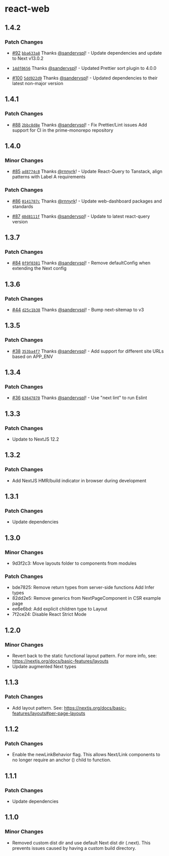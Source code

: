 # react-web

## 1.4.2

### Patch Changes

- [#92](https://github.com/LabelA/prime-monorepo/pull/92) [`bba633a8`](https://github.com/LabelA/prime-monorepo/commit/bba633a8b24fb49d1d0868093c55f76f049e55f4) Thanks [@sandervspl](https://github.com/sandervspl)! - Update dependencies and update to Next v13.0.2

- [`14df0656`](https://github.com/LabelA/prime-monorepo/commit/14df0656da5bcabb4fb02444768f55abb4ff8ae1) Thanks [@sandervspl](https://github.com/sandervspl)! - Updated Prettier sort plugin to 4.0.0

- [#100](https://github.com/LabelA/prime-monorepo/pull/100) [`5dd922d9`](https://github.com/LabelA/prime-monorepo/commit/5dd922d9971f0940ca077e9c48838a2fc8a9a495) Thanks [@sandervspl](https://github.com/sandervspl)! - Updated dependencies to their latest non-major version

## 1.4.1

### Patch Changes

- [#88](https://github.com/LabelA/prime-monorepo/pull/88) [`2bbc8d8e`](https://github.com/LabelA/prime-monorepo/commit/2bbc8d8e492016b9b18513992a399e7d1c345c75) Thanks [@sandervspl](https://github.com/sandervspl)! - Fix Prettier/Lint issues
  Add support for CI in the prime-monorepo repository

## 1.4.0

### Minor Changes

- [#85](https://github.com/LabelA/prime-monorepo/pull/85) [`ad8774c8`](https://github.com/LabelA/prime-monorepo/commit/ad8774c8f945df5c64808428c0f320161a9e8d74) Thanks [@rnnyrk](https://github.com/rnnyrk)! - Update React-Query to Tanstack, align patterns with Label A requirements

### Patch Changes

- [#86](https://github.com/LabelA/prime-monorepo/pull/86) [`0141787c`](https://github.com/LabelA/prime-monorepo/commit/0141787cc87ee86a2ab9de2e5468df10cd26dc9a) Thanks [@rnnyrk](https://github.com/rnnyrk)! - Update web-dashboard packages and standards

- [#87](https://github.com/LabelA/prime-monorepo/pull/87) [`40d8111f`](https://github.com/LabelA/prime-monorepo/commit/40d8111fbd4253e4b6c1d3d14485ae4b9251f8c4) Thanks [@sandervspl](https://github.com/sandervspl)! - Update to latest react-query version

## 1.3.7

### Patch Changes

- [#84](https://github.com/LabelA/prime-monorepo/pull/84) [`0f9f0381`](https://github.com/LabelA/prime-monorepo/commit/0f9f0381d7148c34850fc7decbde3224925b6c97) Thanks [@sandervspl](https://github.com/sandervspl)! - Remove defaultConfig when extending the Next config

## 1.3.6

### Patch Changes

- [#44](https://github.com/LabelA/prime-monorepo/pull/44) [`d25c1b38`](https://github.com/LabelA/prime-monorepo/commit/d25c1b38018565ce9a51c49ef85efdf06dd9b5a6) Thanks [@sandervspl](https://github.com/sandervspl)! - Bump next-sitemap to v3

## 1.3.5

### Patch Changes

- [#38](https://github.com/LabelA/prime-monorepo/pull/38) [`353ba4f7`](https://github.com/LabelA/prime-monorepo/commit/353ba4f74b57b34f72dc6b1d34311c8e1b86a5a7) Thanks [@sandervspl](https://github.com/sandervspl)! - Add support for different site URLs based on APP_ENV

## 1.3.4

### Patch Changes

- [#36](https://github.com/LabelA/prime-monorepo/pull/36) [`63647870`](https://github.com/LabelA/prime-monorepo/commit/63647870ddc6e3db9618d7cf60c8f46c1253c9ad) Thanks [@sandervspl](https://github.com/sandervspl)! - Use "next lint" to run Eslint

## 1.3.3

### Patch Changes

- Update to NextJS 12.2

## 1.3.2

### Patch Changes

- Add NextJS HMR/build indicator in browser during development

## 1.3.1

### Patch Changes

- Update dependencies

## 1.3.0

### Minor Changes

- 9d3f2c3: Move layouts folder to components from modules

### Patch Changes

- bde7825: Remove return types from server-side functions
  Add Infer types
- 82dd2e5: Remove generics from NextPageComponent in CSR example page
- ee6e6bd: Add explicit children type to Layout
- 7f2ce24: Disable React Strict Mode

## 1.2.0

### Minor Changes

- Revert back to the static functional layout pattern. For more info, see: https://nextjs.org/docs/basic-features/layouts
- Update augmented Next types

## 1.1.3

### Patch Changes

- Add layout pattern. See: https://nextjs.org/docs/basic-features/layouts#per-page-layouts

## 1.1.2

### Patch Changes

- Enable the newLinkBehavior flag. This allows Next/Link components to no longer require an anchor (<a>) child to function.

## 1.1.1

### Patch Changes

- Update dependencies

## 1.1.0

### Minor Changes

- Removed custom dist dir and use default Next dist dir (.next). This prevents issues caused by having a custom build directory.
